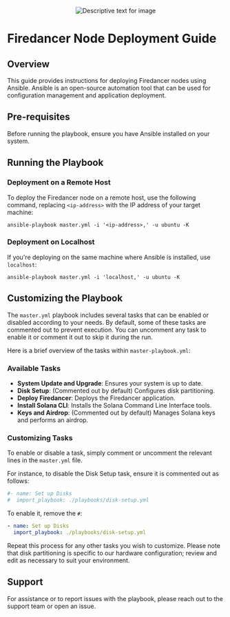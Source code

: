 <p align="center">
  <img src="https://miro.medium.com/v2/resize:fit:4800/format:webp/1*yYAypHYu_kEGbc-BreWzkw.png" alt="Descriptive text for image">
</p>

# Firedancer Node Deployment Guide

## Overview
This guide provides instructions for deploying Firedancer nodes using Ansible. Ansible is an open-source automation tool that can be used for configuration management and application deployment.

## Pre-requisites
Before running the playbook, ensure you have Ansible installed on your system.

## Running the Playbook

### Deployment on a Remote Host
To deploy the Firedancer node on a remote host, use the following command, replacing `<ip-address>` with the IP address of your target machine:

```shell
ansible-playbook master.yml -i '<ip-address>,' -u ubuntu -K
```

### Deployment on Localhost
If you're deploying on the same machine where Ansible is installed, use `localhost`:

```shell
ansible-playbook master.yml -i 'localhost,' -u ubuntu -K
```

## Customizing the Playbook

The `master.yml` playbook includes several tasks that can be enabled or disabled according to your needs. By default, some of these tasks are commented out to prevent execution. You can uncomment any task to enable it or comment it out to skip it during the run.

Here is a brief overview of the tasks within `master-playbook.yml`:

### Available Tasks

- **System Update and Upgrade**: Ensures your system is up to date.
- **Disk Setup**: (Commented out by default) Configures disk partitioning.
- **Deploy Firedancer**: Deploys the Firedancer application.
- **Install Solana CLI**: Installs the Solana Command Line Interface tools.
- **Keys and Airdrop**: (Commented out by default) Manages Solana keys and performs an airdrop.

### Customizing Tasks
To enable or disable a task, simply comment or uncomment the relevant lines in the `master.yml` file.

For instance, to disable the Disk Setup task, ensure it is commented out as follows:

```yaml
#- name: Set up Disks
#  import_playbook: ./playbooks/disk-setup.yml
```

To enable it, remove the `#`:

```yaml
- name: Set up Disks
  import_playbook: ./playbooks/disk-setup.yml
```

Repeat this process for any other tasks you wish to customize. Please note that disk partitioning is specific to our hardware configuration; review and edit as necessary to suit your environment.


## Support
For assistance or to report issues with the playbook, please reach out to the support team or open an issue.
